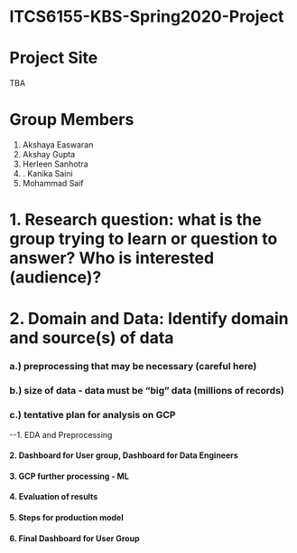 # ITCS6155-KBS-Spring2020-Project

# Project Site
TBA

# Group Members
1. Akshaya Easwaran
2. Akshay Gupta
3. Herleen Sanhotra
4. . Kanika Saini
5. Mohammad Saif

# 1. Research question: what is the group trying to learn or question to answer? Who is interested (audience)?

# 2. Domain and Data: Identify domain and source(s) of data

###     a.) preprocessing that may be necessary (careful here)

###     b.) size of data - data must be “big” data (millions of records)

###     c.) tentative plan for analysis on GCP

--1. EDA and Preprocessing

####         2. Dashboard for User group, Dashboard for Data Engineers

####         3. GCP further processing - ML

####         4. Evaluation of results

####         5. Steps for production model

####         6. Final Dashboard for User Group
